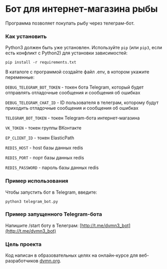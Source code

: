 # Бот для интернет-магазина рыбы

Программа позволяет покупать рыбу через телеграм-бот.

### Как установить
Python3 должен быть уже установлен. 
Используйте `pip` (или `pip3`, если есть конфликт с Python2) для установки зависимостей:
```
pip install -r requirements.txt
```
В каталоге с программой создайте файл .env, в котором укажите переменные:

`DEBUG_TELEGRAM_BOT_TOKEN`  - токен бота Telegram, который будет отправлять отладочные сообщения и сообщения об ошибках

`DEBUG_TELEGRAM_CHAT_ID`  - ID пользователя в телеграм, которому будут приходить отладочные сообщения и сообщения об ошибках

`TELEGRAM_BOT_TOKEN` - токен Telegram-бота интернет-магазина

`VK_TOKEN` - токен группы ВКонтакте

`EP_CLIENT_ID` - токен ElasticPath

`REDIS_HOST` - host базы данных redis

`REDIS_PORT` - порт базы данных redis

`REDIS_PASSWORD` - пароль базы данных redis


### Пример использования

Чтобы запустить бот в Telegram, введите:
```
python3 telegram_bot.py
```

### Пример запущенного Telegram-бота
Напишите /start боту в Телеграм:
[http://t.me/dvmn3_bot](http://t.me/dvmn3_bot)


### Цель проекта

Код написан в образовательных целях на онлайн-курсе для веб-разработчиков [dvmn.org](https://dvmn.org/).
